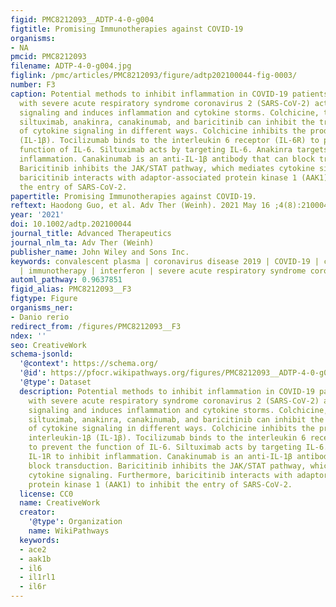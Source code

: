 ```yaml
---
figid: PMC8212093__ADTP-4-0-g004
figtitle: Promising Immunotherapies against COVID‐19
organisms:
- NA
pmcid: PMC8212093
filename: ADTP-4-0-g004.jpg
figlink: /pmc/articles/PMC8212093/figure/adtp202100044-fig-0003/
number: F3
caption: Potential methods to inhibit inflammation in COVID‐19 patients. Infection
  with severe acute respiratory syndrome coronavirus 2 (SARS‐CoV‐2) activates cytokine
  signaling and induces inflammation and cytokine storms. Colchicine, tocilizumab,
  siltuximab, anakinra, canakinumab, and baricitinib can inhibit the transduction
  of cytokine signaling in different ways. Colchicine inhibits the production of interleukin‐1β
  (IL‐1β). Tocilizumab binds to the interleukin 6 receptor (IL‐6R) to prevent the
  function of IL‐6. Siltuximab acts by targeting IL‐6. Anakinra targets IL‐1R to inhibit
  inflammation. Canakinumab is an anti‐IL‐1β antibody that can block transduction.
  Baricitinib inhibits the JAK/STAT pathway, which mediates cytokine signaling. Furthermore,
  baricitinib interacts with adaptor‐associated protein kinase 1 (AAK1) to inhibit
  the entry of SARS‐CoV‐2.
papertitle: Promising Immunotherapies against COVID‐19.
reftext: Haodong Guo, et al. Adv Ther (Weinh). 2021 May 16 ;4(8):2100044.
year: '2021'
doi: 10.1002/adtp.202100044
journal_title: Advanced Therapeutics
journal_nlm_ta: Adv Ther (Weinh)
publisher_name: John Wiley and Sons Inc.
keywords: convalescent plasma | coronavirus disease 2019 | COVID‐19 | cytokine storm
  | immunotherapy | interferon | severe acute respiratory syndrome coronavirus 2
automl_pathway: 0.9637851
figid_alias: PMC8212093__F3
figtype: Figure
organisms_ner:
- Danio rerio
redirect_from: /figures/PMC8212093__F3
ndex: ''
seo: CreativeWork
schema-jsonld:
  '@context': https://schema.org/
  '@id': https://pfocr.wikipathways.org/figures/PMC8212093__ADTP-4-0-g004.html
  '@type': Dataset
  description: Potential methods to inhibit inflammation in COVID‐19 patients. Infection
    with severe acute respiratory syndrome coronavirus 2 (SARS‐CoV‐2) activates cytokine
    signaling and induces inflammation and cytokine storms. Colchicine, tocilizumab,
    siltuximab, anakinra, canakinumab, and baricitinib can inhibit the transduction
    of cytokine signaling in different ways. Colchicine inhibits the production of
    interleukin‐1β (IL‐1β). Tocilizumab binds to the interleukin 6 receptor (IL‐6R)
    to prevent the function of IL‐6. Siltuximab acts by targeting IL‐6. Anakinra targets
    IL‐1R to inhibit inflammation. Canakinumab is an anti‐IL‐1β antibody that can
    block transduction. Baricitinib inhibits the JAK/STAT pathway, which mediates
    cytokine signaling. Furthermore, baricitinib interacts with adaptor‐associated
    protein kinase 1 (AAK1) to inhibit the entry of SARS‐CoV‐2.
  license: CC0
  name: CreativeWork
  creator:
    '@type': Organization
    name: WikiPathways
  keywords:
  - ace2
  - aak1b
  - il6
  - il1rl1
  - il6r
---
```

